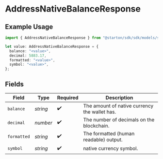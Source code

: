 # AddressNativeBalanceResponse

## Example Usage

```typescript
import { AddressNativeBalanceResponse } from "@starton/sdk/sdk/models/shared";

let value: AddressNativeBalanceResponse = {
  balance: "<value>",
  decimal: 5883.17,
  formatted: "<value>",
  symbol: "<value>",
};
```

## Fields

| Field                                         | Type                                          | Required                                      | Description                                   |
| --------------------------------------------- | --------------------------------------------- | --------------------------------------------- | --------------------------------------------- |
| `balance`                                     | *string*                                      | :heavy_check_mark:                            | The amount of native currency the wallet has. |
| `decimal`                                     | *number*                                      | :heavy_check_mark:                            | The number of decimals on the blockchain.     |
| `formatted`                                   | *string*                                      | :heavy_check_mark:                            | The formatted (human readable) output.        |
| `symbol`                                      | *string*                                      | :heavy_check_mark:                            | native currency symbol.                       |